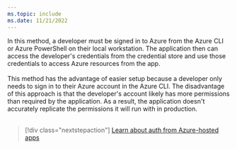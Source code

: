```yaml
---
ms.topic: include
ms.date: 11/21/2022
---
```

In this method, a developer must be signed in to Azure from the Azure CLI or Azure PowerShell on their local workstation. The application then can access the developer's credentials from the credential store and use those credentials to access Azure resources from the app.<br>
<br>
This method has the advantage of easier setup because a developer only needs to sign in to their Azure account in the Azure CLI. The disadvantage of this approach is that the developer's account likely has more permissions than required by the application. As a result, the application doesn't accurately replicate the permissions it will run with in production.<br>
<br>
> [!div class="nextstepaction"]
> [Learn about auth from Azure-hosted apps](../authentication-local-development-dev-accounts.md)
